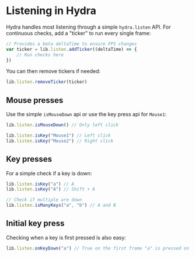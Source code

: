 # Listening in Hydra
Hydra handles most listening through a simple `hydra.listen` API.
For continuous checks, add a "ticker" to run every single frame:
```js
// Provides a beta deltaTime to ensure FPS changes
var ticker = lib.listen.addTicker((deltaTime) => {
    // Run checks here
})
```
You can then remove tickers if needed:
```js
lib.listen.removeTicker(ticker)
```

## Mouse presses
Use the simple `isMouseDown` api or use the key press api for `Mouse1`:
```js
lib.listen.isMouseDown() // Only left click

lib.listen.isKey("Mouse1") // Left click
lib.listen.isKey("Mouse2") // Right click
```
## Key presses
For a simple check if a key is down:
```js
lib.listen.isKey("a") // A
lib.listen.isKey("A") // Shift + A

// Check if multiple are down
lib.listen.isManyKeys("a", "b") // A and B
```
## Initial key press
Checking when a key is first pressed is also easy:
```js
lib.listen.onKeyDown("a") // True on the first frame "a" is pressed on
```